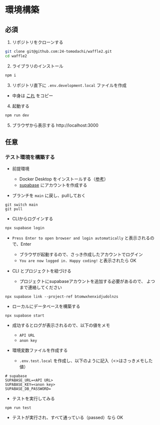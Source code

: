 # 環境構築
## 必須
1. リポジトリをクローンする
```sh
git clone git@github.com:24-tomodachi/waffle2.git
cd waffle2
```

2. ライブラリのインストール
```sh
npm i
```

3. リポジトリ直下に `.env.development.local` ファイルを作成
- 中身は [これ](https://discord.com/channels/1227430023808417822/1245541355229413386/1245541386204479569) をコピー

4. 起動する
```sh
npm run dev
```

5. ブラウザから表示する
http://localhost:3000

## 任意
### テスト環境を構築する
- 前提環境
  - Docker Desktop をインストールする（[参考](https://zenn.dev/seiya0/articles/tech-docker-desktop-for-win-install)）
  - [supabase](https://supabase.com/) にアカウントを作成する
 
- ブランチを `main` に戻し、pullしておく
```
git switch main
git pull
```

- CLIからログインする
```sh
npx supabase login
```
- `Press Enter to open browser and login automatically` と表示されるので、Enter
  - ブラウザが起動するので、さっき作成したアカウントでログイン
  - `You are now logged in. Happy coding!` と表示されたら OK

- CLI とプロジェクトを紐づける<br>
  - プロジェクトにsupabaseアカウントを追加する必要があるので、 よつまで連絡してください
```
npx supabase link --project-ref btomwxhenxidjudolnzs
```

- ローカルにデータベースを構築する
```
npx supabase start
```
  - 成功するとログが表示されるので、以下の値をメモ
    - `API URL`
    - `anon key`

- 環境変数ファイルを作成する<br>
  - `.env.test.local` を作成し、以下のように記入（<>はさっきメモした値）
```
# supabase
SUPABASE_URL=<API URL>
SUPABASE_KEY=<anon key>
SUPABASE_DB_PASSWORD=
```

- テストを実行してみる
```
npm run test
```
  - テストが実行され、すべて通っている（passed）なら OK
